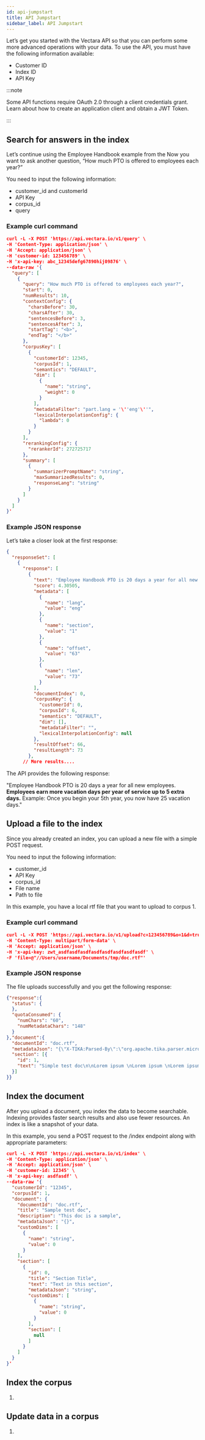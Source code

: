 ```yaml
---
id: api-jumpstart
title: API Jumpstart
sidebar_label: API Jumpstart
---
```


Let’s get you started with the Vectara API so that you can perform some 
more advanced operations with your data. To use the API, you must have the 
following information available:

* Customer ID
* Index ID
* API Key

:::note

Some API functions require OAuth 2.0 through a client credentials grant. Learn 
about how to create an application client and obtain a JWT Token.

:::


## Search for answers in the index

Let’s continue using the Employee Handbook example from the 
Now you want to ask another question, “How much PTO is offered to 
employees each year?”

You need to input the following information:

* customer_id and customerId
* API Key
* corpus_id
* query


### Example curl command

```json
curl -L -X POST 'https://api.vectara.io/v1/query' \
-H 'Content-Type: application/json' \
-H 'Accept: application/json' \
-H 'customer-id: 123456789' \
-H 'x-api-key: abc_12345defg67890hij09876' \
--data-raw '{
  "query": [
    {
      "query": "How much PTO is offered to employees each year?",
      "start": 0,
      "numResults": 10,
      "contextConfig": {
        "charsBefore": 30,
        "charsAfter": 30,
        "sentencesBefore": 3,
        "sentencesAfter": 3,
        "startTag": "<b>",
        "endTag": "</b>"
      },
      "corpusKey": [
        {
          "customerId": 12345,
          "corpusId": 1,
          "semantics": "DEFAULT",
          "dim": [
            {
              "name": "string",
              "weight": 0
            }
          ],
          "metadataFilter": "part.lang = '\''eng'\''",
          "lexicalInterpolationConfig": {
            "lambda": 0
          }
        }
      ],
      "rerankingConfig": {
        "rerankerId": 272725717
      },
      "summary": [
        {
          "summarizerPromptName": "string",
          "maxSummarizedResults": 0,
          "responseLang": "string"
        }
      ]
    }
  ]
}'
```

### Example JSON response

Let’s take a closer look at the first response:

```json
{
  "responseSet": [
    {
      "response": [
        {
          "text": "Employee Handbook PTO is 20 days a year for all new employees. <b>Employees earn more vacation days per year of service up to 5 extra days.</b> Example: Once you begin your 5th year, you now have 25 vacation days.",
          "score": 4.30505,
          "metadata": [
            {
              "name": "lang",
              "value": "eng"
            },
            {
              "name": "section",
              "value": "1"
            },
            {
              "name": "offset",
              "value": "63"
            },
            {
              "name": "len",
              "value": "73"
            }
          ],
          "documentIndex": 0,
          "corpusKey": {
            "customerId": 0,
            "corpusId": 6,
            "semantics": "DEFAULT",
            "dim": [],
            "metadataFilter": "",
            "lexicalInterpolationConfig": null
          },
          "resultOffset": 66,
          "resultLength": 73
        },
	  // More results....
```

The API provides the following response:

"Employee Handbook PTO is 20 days a year for all new employees. <b>Employees 
earn more vacation days per year of service up to 5 extra days.</b> 
Example: Once you begin your 5th year, you now have 25 vacation days."


## Upload a file to the index

Since you already created an index, you can upload a new file with 
a simple POST request.

You need to input the following information:

* customer_id
* API Key
* corpus_id
* File name
* Path to file

In this example, you have a local rtf file that you want to upload to corpus 1.

### Example curl command


```json
curl -L -X POST 'https://api.vectara.io/v1/upload?c=123456789&o=1&d=true' \
-H 'Content-Type: multipart/form-data' \
-H 'Accept: application/json' \
-H 'x-api-key: zwt_asdfasdfasdfasdfasdfasdfasdfasdf' \
-F 'file=@"//Users/username/Documents/tmp/doc.rtf"'
```



### Example JSON response

The file uploads successfully and you get the following response:


```json
{"response":{
  "status": {
  },
  "quotaConsumed": {
    "numChars": "60",
    "numMetadataChars": "148"
  }
},"document":{
  "documentId": "doc.rtf",
  "metadataJson": "{\"X-TIKA:Parsed-By\":\"org.apache.tika.parser.microsoft.rtf.RTFParser\",\"Content-Type\":\"application/rtf\"}",
  "section": [{
    "id": 1,
    "text": "Simple test doc\n\nLorem ipsum \nLorem ipsum \nLorem ipsum \n "
  }]
}} 
```

## Index the document

After you upload a document, you index the data to become searchable. Indexing 
provides faster search results and also use fewer resources. An index is like 
a snapshot of your data.

In this example, you send a POST request to the /index endpoint along 
with appropriate parameters:


```json
curl -L -X POST 'https://api.vectara.io/v1/index' \
-H 'Content-Type: application/json' \
-H 'Accept: application/json' \
-H 'customer-id: 12345' \
-H 'x-api-key: asdfasdf' \
--data-raw '{
  "customerId": "12345",
  "corpusId": 1,
  "document": {
    "documentId": "doc.rtf",
    "title": "Sample test doc",
    "description": "This doc is a sample",
    "metadataJson": "{}",
    "customDims": [
      {
        "name": "string",
        "value": 0
      }
    ],
    "section": [
      {
        "id": 0,
        "title": "Section Title",
        "text": "Text in this section",
        "metadataJson": "string",
        "customDims": [
          {
            "name": "string",
            "value": 0
          }
        ],
        "section": [
          null
        ]
      }
    ]
  }
}'
```



## Index the corpus





1. 


## Update data in a corpus



1. 
